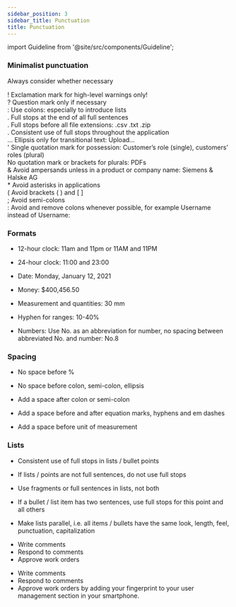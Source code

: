 ```yaml
---
sidebar_position: 3
sidebar_title: Punctuation
title: Punctuation
---
```


import Guideline from '@site/src/components/Guideline';


### Minimalist punctuation

Always consider whether necessary

<div class="mb-2">
<span class="d-inline-flex align-items-center justify-content-center" style={{ backgroundColor: 'var(--theme-color-neutral)', borderRadius: '4rem', width: '1.25rem', height: '1.25rem', fontSize: '0.875rem' }}>!</span> Exclamation mark for high-level warnings only!
</div>

<div class="mb-2">
<span class="d-inline-flex align-items-center justify-content-center" style={{ backgroundColor: 'var(--theme-color-neutral)', borderRadius: '4rem', width: '1.25rem', height: '1.25rem', fontSize: '0.875rem' }}>?</span> Question mark only if necessary
</div>

<div class="mb-2">
<span class="d-inline-flex align-items-center justify-content-center" style={{ backgroundColor: 'var(--theme-color-neutral)', borderRadius: '4rem', width: '1.25rem', height: '1.25rem', fontSize: '0.875rem' }}>:</span> Use colons: especially to introduce lists
</div>

<div class="mb-2">
<span class="d-inline-flex align-items-center justify-content-center" style={{ backgroundColor: 'var(--theme-color-neutral)', borderRadius: '4rem', width: '1.25rem', height: '1.25rem', fontSize: '0.875rem' }}>.</span> Full stops at the end of all full sentences
</div>

<div class="mb-2">
<span class="d-inline-flex align-items-center justify-content-center" style={{ backgroundColor: 'var(--theme-color-neutral)', borderRadius: '4rem', width: '1.25rem', height: '1.25rem', fontSize: '0.875rem' }}>.</span> Full stops before all file extensions: .csv .txt .zip
</div>

<div class="mb-2">
<span class="d-inline-flex align-items-center justify-content-center" style={{ backgroundColor: 'var(--theme-color-neutral)', borderRadius: '4rem', width: '1.25rem', height: '1.25rem', fontSize: '0.875rem' }}>.</span> Consistent use of full stops throughout the application
</div>

<div class="mb-2">
<span class="d-inline-flex align-items-center justify-content-center" style={{ backgroundColor: 'var(--theme-color-neutral)', borderRadius: '4rem', width: '1.25rem', height: '1.25rem', fontSize: '0.875rem' }}>…</span> Ellipsis only for transitional text: Upload… 
</div>

<div class="mb-2">
<span class="d-inline-flex align-items-center justify-content-center" style={{ backgroundColor: 'var(--theme-color-neutral)', borderRadius: '4rem', width: '1.25rem', height: '1.25rem', fontSize: '0.875rem' }}>'</span> Single quotation mark for possession: Customer’s role (single), customers’ roles (plural)
</div>

<div class="mb-2">
<span class="d-inline-flex align-items-center justify-content-center" style={{ backgroundColor: 'var(--theme-color-neutral)', borderRadius: '4rem', width: '1.25rem', height: '1.25rem', fontSize: '0.875rem' }}> </span> No quotation mark or brackets for plurals: PDFs
</div>

<div class="mb-2">
<span class="d-inline-flex align-items-center justify-content-center" style={{ color: 'var(--theme-color-inv-std-text)', backgroundColor: 'var(--theme-color-contrast-text)', borderRadius: '4rem', width: '1.25rem', height: '1.25rem', fontSize: '0.875rem' }}>&</span> Avoid ampersands unless in a product or company name: Siemens & Halske AG
</div>

<div class="mb-2">
<span class="d-inline-flex align-items-center justify-content-center" style={{ color: 'var(--theme-color-inv-std-text)', backgroundColor: 'var(--theme-color-contrast-text)', borderRadius: '4rem', width: '1.25rem', height: '1.25rem', fontSize: '0.875rem' }}>*</span> Avoid asterisks in applications
</div>

<div class="mb-2">
<span class="d-inline-flex align-items-center justify-content-center" style={{ color: 'var(--theme-color-inv-std-text)', backgroundColor: 'var(--theme-color-contrast-text)', borderRadius: '4rem', width: '1.25rem', height: '1.25rem', fontSize: '0.875rem' }}>(</span> Avoid brackets ( ) and [ ]
</div>

<div class="mb-2">
<span class="d-inline-flex align-items-center justify-content-center" style={{ color: 'var(--theme-color-inv-std-text)', backgroundColor: 'var(--theme-color-contrast-text)', borderRadius: '4rem', width: '1.25rem', height: '1.25rem', fontSize: '0.875rem' }}>;</span> Avoid semi-colons
</div>

<div class="mb-2">
<span class="d-inline-flex align-items-center justify-content-center" style={{ color: 'var(--theme-color-inv-std-text)', backgroundColor: 'var(--theme-color-contrast-text)', borderRadius: '4rem', width: '1.25rem', height: '1.25rem', fontSize: '0.875rem' }}>:</span> Avoid and remove colons whenever possible, for example Username instead of Username:
</div>

### Formats

- 12-hour clock: 11am and 11pm or 11AM and 11PM

- 24-hour clock: 11:00 and 23:00

- Date: Monday, January 12, 2021

- Money: $400,456.50

- Measurement and quantities: 30 mm

- Hyphen for ranges: 10-40%

- Numbers: Use No. as an abbreviation for number, no spacing between abbreviated No. and number: No.8

<div class="d-flex flex-wrap">

<span class="m-2">
<Guideline do label='11am'></Guideline>
<Guideline do={false} label='11 a.m.'></Guideline>
</span>

<span class="m-2">
<Guideline do label='Monday, January 12, 2021'></Guideline>
<Guideline do={false} label='Monday, 12 January 2021'></Guideline>
</span>

<span class="m-2">
<Guideline do label='€999.50'></Guideline>
<Guideline do={false} label='€999,50'></Guideline>
</span>

<span class="m-2">
<Guideline do label='€2.5 million'></Guideline>
<Guideline do={false} label='€2,5 million'></Guideline>
</span>

<span class="m-2">
<Guideline do label='$400,456.50'></Guideline>
<Guideline do={false} label='$400.456,50'></Guideline>
</span>

<span class="m-2">
<Guideline do label='£320'></Guideline>
<Guideline do={false} label='320£'></Guideline>
</span>

<span class="m-2">
<Guideline do label='30 mm'></Guideline>
<Guideline do={false} label='30 mms'></Guideline>
</span>

<span class="m-2">
<Guideline do label='10 oz'></Guideline>
<Guideline do={false} label='10 oz.'></Guideline>
</span>

<span class="m-2">
<Guideline do label='10-40%'></Guideline>
<Guideline do={false} label='10–40%'></Guideline>
</span>

<span class="m-2">
<Guideline do label='No.7'></Guideline>
<Guideline do={false} label='#7'></Guideline>
</span>

<span class="m-2">
<Guideline do label='Number 7'></Guideline>
<Guideline do={false} label='Num 7'></Guideline>
</span>

</div>

### Spacing

- No space before %

- No space before colon, semi-colon, ellipsis

- Add a space after colon or semi-colon

- Add a space before and after equation marks, hyphens and em dashes

- Add a space before unit of measurement

<div class="d-flex flex-wrap">

<span class="m-2">
<Guideline do label='50%'></Guideline>
<Guideline do={false} label='50 %'></Guideline>
</span>

<span class="m-2">
<Guideline do label='11am'></Guideline>
<Guideline do={false} label='11 am'></Guideline>
</span>

<span class="m-2">
<Guideline do label='Tuesday: no data'></Guideline>
<Guideline do={false} label='Tuesday: no data'></Guideline>
</span>

<span class="m-2">
<Guideline do label='Browse…'></Guideline>
<Guideline do={false} label='Browse …'></Guideline>
</span>

</div>

### Lists

- Consistent use of full stops in lists / bullet points

- If lists / points are not full sentences, do not use full stops

- Use fragments or full sentences in lists, not both

- If a bullet / list item has two sentences, use full stops for this point and all others

- Make lists parallel, i.e. all items / bullets have the same look, length, feel, punctuation, capitalization

<div class="d-flex flex-wrap">

<span class="m-2">
<Guideline do label='Activate comments within your smartphone to
'></Guideline>
<ul>
<li> Write comments</li>
<li> Respond to comments</li>
<li> Approve work orders</li>
</ul>

<Guideline do={false} label='Activate comments within your smartphone to'></Guideline>

<ul>
<li>Write comments</li>
<li>Respond to comments</li>
<li>Approve work orders by adding your fingerprint to your user management section in your smartphone.</li>
</ul>
</span>
</div>
